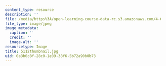 ```yaml
---
content_type: resource
description: ''
file: /media/https%3A/open-learning-course-data-rc.s3.amazonaws.com/4-614-religious-architecture-and-islamic-cultures-fall-2002/0a3b0c8f28c01e0938f65b72a90b0b73_5112thumbnail.jpg
file_type: image/jpeg
image_metadata:
  caption: ''
  credit: ''
  image-alt: ''
resourcetype: Image
title: 5112thumbnail.jpg
uid: 0a3b0c8f-28c0-1e09-38f6-5b72a90b0b73
---
```

